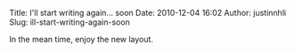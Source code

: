 Title: I'll start writing again... soon
Date: 2010-12-04 16:02
Author: justinnhli
Slug: ill-start-writing-again-soon

In the mean time, enjoy the new layout.

